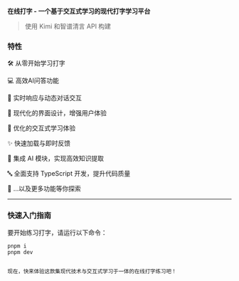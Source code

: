 **在线打字 - 一个基于交互式学习的现代打字学习平台**

> 使用 Kimi 和智谱清言 API 构建

### 特性

🛠️ 从零开始学习打字

💻 高效AI问答功能

🔄 实时响应与动态对话交互

🎨 现代化的界面设计，增强用户体验

🚀 优化的交互式学习体验

✨ 快速加载与即时反馈

🧠 集成 AI 模块，实现高效知识提取

🔤 全面支持 TypeScript 开发，提升代码质量

🎁 ...以及更多功能等你探索

---
### **快速入门指南**

要开始练习打字，请运行以下命令：

```bash
pnpm i
pnpm dev


现在，快来体验这款集现代技术与交互式学习于一体的在线打字练习吧！
